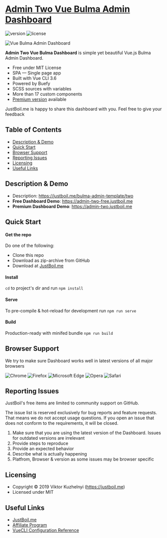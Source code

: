 # [Admin Two Vue Bulma Admin Dashboard](https://justboil.me/bulma-admin-template/two)

![version](https://img.shields.io/badge/version-1.1.4-blue.svg)  ![license](https://img.shields.io/badge/license-MIT-blue.svg)

![Vue Bulma Admin Dashboard](https://justboil.me/images/two/preview-free.jpg)

**Admin Two Vue Bulma Dashboard** is simple yet beautiful Vue.js Bulma Admin Dashboard.

* Free under MIT License
* SPA — Single page app
* Built with Vue CLI 3.6
* Powered by Buefy
* SCSS sources with variables
* More than 17 custom components
* [Premium version](https://justboil.me/bulma-admin-template/one) available

JustBoil.me is happy to share this dashboard with you. Feel free to give your feedback

## Table of Contents

* [Description & Demo](#description-demo)
* [Quick Start](#quick-start)
* [Browser Support](#browser-support)
* [Reporting Issues](#reporting-issues)
* [Licensing](#licensing)
* [Useful Links](#useful-links)

## Description & Demo

* Description: https://justboil.me/bulma-admin-template/two
* **Free Dashboard Demo**: https://admin-two-free.justboil.me
* **Premium Dashboard Demo**: https://admin-two.justboil.me

## Quick Start

#### Get the repo

Do one of the following:

* Clone this repo
* Download as zip-archive from GitHub
* Download at [JustBoil.me](https://justboil.me/bulma-admin-template/two)

#### Install

`cd` to project's dir and run `npm install` 

#### Serve

To pre-compile & hot-reload for development run `npm run serve`

#### Build

Production-ready with minifed bundle `npm run build`

## Browser Support

We try to make sure Dashboard works well in latest versions of all major browsers

![Chrome](https://justboil.me/images/browsers/chrome.png) ![Firefox](https://justboil.me/images/browsers/firefox.png) ![Microsoft Edge](https://justboil.me/images/browsers/edge.png) ![Opera](https://justboil.me/images/browsers/opera.png) ![Safari](https://justboil.me/images/browsers/safari.png)

## Reporting Issues

JustBoil's free items are limited to community support on GitHub.

The issue list is reserved exclusively for bug reports and feature requests. That means we do not accept usage questions. If you open an issue that does not conform to the requirements, it will be closed.

1. Make sure that you are using the latest version of the Dashboard. Issues for outdated versions are irrelevant
2. Provide steps to reproduce
3. Provide an expected behavior
4. Describe what is actually happening 
5. Platfrom, Browser & version as some issues may be browser specific

## Licensing

- Copyright &copy; 2019 Viktor Kuzhelnyi (https://justboil.me)
- Licensed under MIT

## Useful Links

- [JustBoil.me](https://justboil.me)
- [Affiliate Program](https://justboil.me/info/affiliates)
- [VueCLI Configuration Reference](https://cli.vuejs.org/config/)
